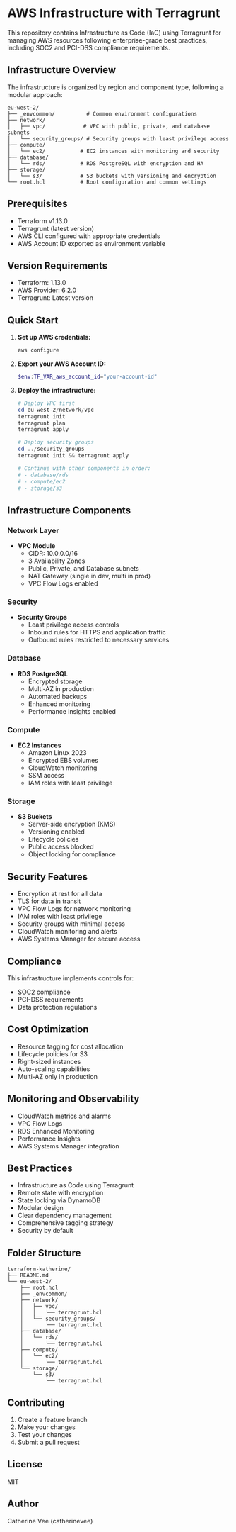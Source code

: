 # AWS Infrastructure with Terragrunt

This repository contains Infrastructure as Code (IaC) using Terragrunt for managing AWS resources following enterprise-grade best practices, including SOC2 and PCI-DSS compliance requirements.

## Infrastructure Overview

The infrastructure is organized by region and component type, following a modular approach:

```
eu-west-2/
├── _envcommon/          # Common environment configurations
├── network/
│   ├── vpc/            # VPC with public, private, and database subnets
│   └── security_groups/ # Security groups with least privilege access
├── compute/
│   └── ec2/           # EC2 instances with monitoring and security
├── database/
│   └── rds/           # RDS PostgreSQL with encryption and HA
├── storage/
│   └── s3/            # S3 buckets with versioning and encryption
└── root.hcl           # Root configuration and common settings
```

## Prerequisites

- Terraform v1.13.0
- Terragrunt (latest version)
- AWS CLI configured with appropriate credentials
- AWS Account ID exported as environment variable

## Version Requirements

- Terraform: 1.13.0
- AWS Provider: 6.2.0
- Terragrunt: Latest version

## Quick Start

1. **Set up AWS credentials:**
   ```powershell
   aws configure
   ```

2. **Export your AWS Account ID:**
   ```powershell
   $env:TF_VAR_aws_account_id="your-account-id"
   ```

3. **Deploy the infrastructure:**
   ```powershell
   # Deploy VPC first
   cd eu-west-2/network/vpc
   terragrunt init
   terragrunt plan
   terragrunt apply

   # Deploy security groups
   cd ../security_groups
   terragrunt init && terragrunt apply

   # Continue with other components in order:
   # - database/rds
   # - compute/ec2
   # - storage/s3
   ```

## Infrastructure Components

### Network Layer
- **VPC Module**
  - CIDR: 10.0.0.0/16
  - 3 Availability Zones
  - Public, Private, and Database subnets
  - NAT Gateway (single in dev, multi in prod)
  - VPC Flow Logs enabled

### Security
- **Security Groups**
  - Least privilege access controls
  - Inbound rules for HTTPS and application traffic
  - Outbound rules restricted to necessary services

### Database
- **RDS PostgreSQL**
  - Encrypted storage
  - Multi-AZ in production
  - Automated backups
  - Enhanced monitoring
  - Performance insights enabled

### Compute
- **EC2 Instances**
  - Amazon Linux 2023
  - Encrypted EBS volumes
  - CloudWatch monitoring
  - SSM access
  - IAM roles with least privilege

### Storage
- **S3 Buckets**
  - Server-side encryption (KMS)
  - Versioning enabled
  - Lifecycle policies
  - Public access blocked
  - Object locking for compliance

## Security Features

- Encryption at rest for all data
- TLS for data in transit
- VPC Flow Logs for network monitoring
- IAM roles with least privilege
- Security groups with minimal access
- CloudWatch monitoring and alerts
- AWS Systems Manager for secure access

## Compliance

This infrastructure implements controls for:
- SOC2 compliance
- PCI-DSS requirements
- Data protection regulations

## Cost Optimization

- Resource tagging for cost allocation
- Lifecycle policies for S3
- Right-sized instances
- Auto-scaling capabilities
- Multi-AZ only in production

## Monitoring and Observability

- CloudWatch metrics and alarms
- VPC Flow Logs
- RDS Enhanced Monitoring
- Performance Insights
- AWS Systems Manager integration

## Best Practices

- Infrastructure as Code using Terragrunt
- Remote state with encryption
- State locking via DynamoDB
- Modular design
- Clear dependency management
- Comprehensive tagging strategy
- Security by default

## Folder Structure

```
terraform-katherine/
├── README.md
└── eu-west-2/
    ├── root.hcl
    ├── _envcommon/
    ├── network/
    │   ├── vpc/
    │   │   └── terragrunt.hcl
    │   └── security_groups/
    │       └── terragrunt.hcl
    ├── database/
    │   └── rds/
    │       └── terragrunt.hcl
    ├── compute/
    │   └── ec2/
    │       └── terragrunt.hcl
    └── storage/
        └── s3/
            └── terragrunt.hcl
```

## Contributing

1. Create a feature branch
2. Make your changes
3. Test your changes
4. Submit a pull request

## License

MIT

## Author

Catherine Vee (catherinevee)